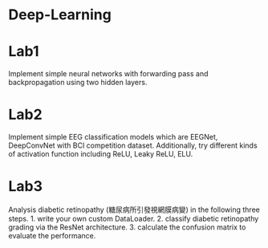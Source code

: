 ﻿# Deep-Learning
# Lab1
Implement simple neural networks with forwarding pass and backpropagation using two hidden layers.
# Lab2
Implement simple EEG classification models which are EEGNet, DeepConvNet with BCI competition dataset. Additionally, try different kinds of activation function including ReLU, Leaky ReLU, ELU.
# Lab3
Analysis diabetic retinopathy (糖尿病所引發視網膜病變) in the following three steps. 1. write your own custom DataLoader. 2. classify diabetic retinopathy grading via the
ResNet architecture. 3. calculate the confusion matrix to evaluate the performance.
